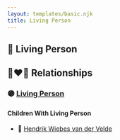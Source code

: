 ```yaml
---
layout: templates/basic.njk
title: Living Person
---
```

## 🔵 Living Person

## 👩‍❤️‍👨 Relationships

### 🟣 [Living Person](/people/4/48633974)

#### Children With Living Person
* 🔵 [Hendrik Wiebes van der Velde](/people/8/85128347)